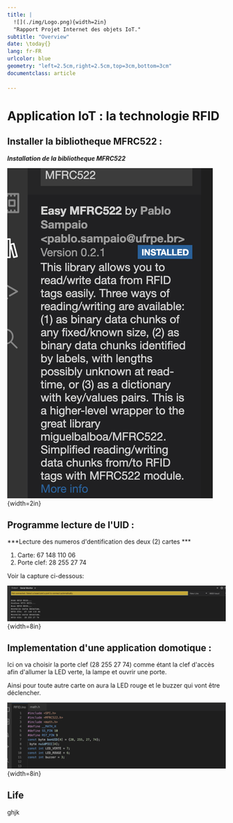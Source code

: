 ```yaml
---
title: |
  ![](./img/Logo.png){width=2in}  
  "Rapport Projet Internet des objets IoT."
subtitle: "Overview"
date: \today{}
lang: fr-FR
urlcolor: blue
geometry: "left=2.5cm,right=2.5cm,top=3cm,bottom=3cm"
documentclass: article

---
```

# Application IoT : la technologie RFID


## **Installer la bibliotheque MFRC522 :**
***Installation de la bibliotheque MFRC522***

![](./img/Biblio_MFRC522.png){width=2in}

## **Programme lecture de l'UID :**

***Lecture des numeros d'dentification des deux (2) cartes *** 
1. Carte: 67 148 110 06 
2. Porte clef: 28 255 27 74 

Voir la capture ci-dessous:

![](./img/Lecture_UID_carte.png){width=8in}

## **Implementation d'une application domotique :** 
 Ici on va choisir la porte clef (28 255 27 74) comme étant la clef d'accès afin d'allumer la LED verte, la lampe et ouvrir une porte.

 Ainsi pour toute autre carte on aura la LED rouge et le buzzer qui vont être déclencher.

 ![](./img/code_porteclef.png){width=8in}

 ## Life
 ghjk

 





